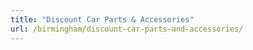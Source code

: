 ```yaml
---
title: "Discount Car Parts & Accessories"
url: /birmingham/discount-car-parts-and-accessories/
---
```

